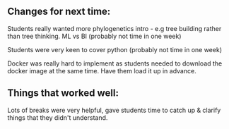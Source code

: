 ## Changes for next time:

Students really wanted more phylogenetics intro - e.g tree building rather than tree thinking. ML vs BI (probably not time in one week)

Students were very keen to cover python (probably not time in one week)

Docker was really hard to implement as students needed to download the docker image at the same time. Have them load it up in advance.

## Things that worked well:

Lots of breaks were very helpful, gave students time to catch up & clarify things that they didn't understand.
